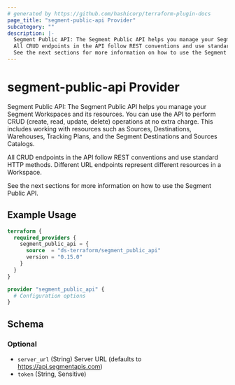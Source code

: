 ```yaml
---
# generated by https://github.com/hashicorp/terraform-plugin-docs
page_title: "segment-public-api Provider"
subcategory: ""
description: |-
  Segment Public API: The Segment Public API helps you manage your Segment Workspaces and its resources. You can use the API to perform CRUD (create, read, update, delete) operations at no extra charge. This includes working with resources such as Sources, Destinations, Warehouses, Tracking Plans, and the Segment Destinations and Sources Catalogs.
  All CRUD endpoints in the API follow REST conventions and use standard HTTP methods. Different URL endpoints represent different resources in a Workspace.
  See the next sections for more information on how to use the Segment Public API.
---
```


# segment-public-api Provider

Segment Public API: The Segment Public API helps you manage your Segment Workspaces and its resources. You can use the API to perform CRUD (create, read, update, delete) operations at no extra charge. This includes working with resources such as Sources, Destinations, Warehouses, Tracking Plans, and the Segment Destinations and Sources Catalogs.

All CRUD endpoints in the API follow REST conventions and use standard HTTP methods. Different URL endpoints represent different resources in a Workspace.

See the next sections for more information on how to use the Segment Public API.

## Example Usage

```terraform
terraform {
  required_providers {
    segment_public_api = {
      source  = "ds-terraform/segment_public_api"
      version = "0.15.0"
    }
  }
}

provider "segment_public_api" {
  # Configuration options
}
```

<!-- schema generated by tfplugindocs -->
## Schema

### Optional

- `server_url` (String) Server URL (defaults to https://api.segmentapis.com)
- `token` (String, Sensitive)
